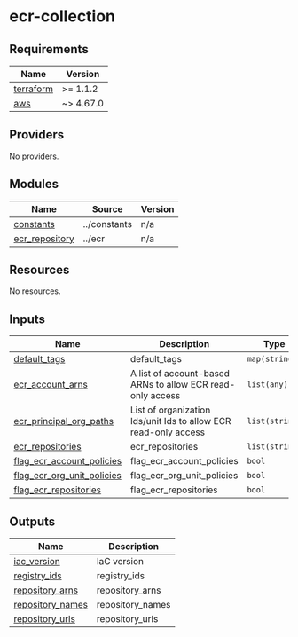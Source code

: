 # ecr-collection #

## Requirements

| Name | Version |
|------|---------|
| <a name="requirement_terraform"></a> [terraform](#requirement\_terraform) | >= 1.1.2 |
| <a name="requirement_aws"></a> [aws](#requirement\_aws) | ~> 4.67.0 |

## Providers

No providers.

## Modules

| Name | Source | Version |
|------|--------|---------|
| <a name="module_constants"></a> [constants](#module\_constants) | ../constants | n/a |
| <a name="module_ecr_repository"></a> [ecr\_repository](#module\_ecr\_repository) | ../ecr | n/a |

## Resources

No resources.

## Inputs

| Name | Description | Type | Default | Required |
|------|-------------|------|---------|:--------:|
| <a name="input_default_tags"></a> [default\_tags](#input\_default\_tags) | default\_tags | `map(string)` | `{}` | no |
| <a name="input_ecr_account_arns"></a> [ecr\_account\_arns](#input\_ecr\_account\_arns) | A list of account-based ARNs to allow ECR read-only access | `list(any)` | `[]` | no |
| <a name="input_ecr_principal_org_paths"></a> [ecr\_principal\_org\_paths](#input\_ecr\_principal\_org\_paths) | List of organization Ids/unit Ids to allow ECR read-only access | `list(string)` | `[]` | no |
| <a name="input_ecr_repositories"></a> [ecr\_repositories](#input\_ecr\_repositories) | ecr\_repositories | `list(string)` | `[]` | no |
| <a name="input_flag_ecr_account_policies"></a> [flag\_ecr\_account\_policies](#input\_flag\_ecr\_account\_policies) | flag\_ecr\_account\_policies | `bool` | `false` | no |
| <a name="input_flag_ecr_org_unit_policies"></a> [flag\_ecr\_org\_unit\_policies](#input\_flag\_ecr\_org\_unit\_policies) | flag\_ecr\_org\_unit\_policies | `bool` | `true` | no |
| <a name="input_flag_ecr_repositories"></a> [flag\_ecr\_repositories](#input\_flag\_ecr\_repositories) | flag\_ecr\_repositories | `bool` | `true` | no |

## Outputs

| Name | Description |
|------|-------------|
| <a name="output_iac_version"></a> [iac\_version](#output\_iac\_version) | IaC version |
| <a name="output_registry_ids"></a> [registry\_ids](#output\_registry\_ids) | registry\_ids |
| <a name="output_repository_arns"></a> [repository\_arns](#output\_repository\_arns) | repository\_arns |
| <a name="output_repository_names"></a> [repository\_names](#output\_repository\_names) | repository\_names |
| <a name="output_repository_urls"></a> [repository\_urls](#output\_repository\_urls) | repository\_urls |
